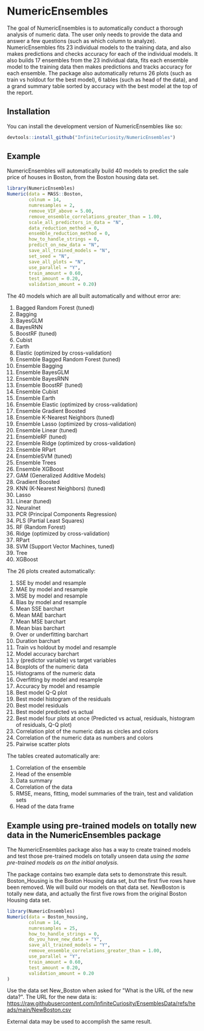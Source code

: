 
# NumericEnsembles

<!-- badges: start -->
<!-- badges: end -->

The goal of NumericEnsembles is to automatically conduct a thorough analysis of numeric data. The user only needs to provide the data and answer a few questions (such as which column to analyze). NumericEnsembles fits 23 individual models to the training data, and also makes predictions and checks accuracy for each of the individual models. It also builds 17 ensembles from the 23 individual data, fits each ensemble model to the training data then makes predictions and tracks accuracy for each ensemble. The package also automatically returns 26 plots (such as train vs holdout for the best model), 6 tables (such as head of the data), and a grand summary table sorted by accuracy with the best model at the top of the report.

## Installation

You can install the development version of NumericEnsembles like so:

``` r
devtools::install_github("InfiniteCuriosity/NumericEnsembles")
```

## Example

NumericEnsembles will automatically build 40 models to predict the sale price of houses in Boston, from the Boston housing data set.

``` r
library(NumericEnsembles)
Numeric(data = MASS::Boston,
        colnum = 14,
        numresamples = 2,
        remove_VIF_above = 5.00,
        remove_ensemble_correlations_greater_than = 1.00,
        scale_all_predictors_in_data = "N",
        data_reduction_method = 0,
        ensemble_reduction_method = 0,
        how_to_handle_strings = 0,
        predict_on_new_data = "N",
        save_all_trained_models = "N",
        set_seed = "N",
        save_all_plots = "N",
        use_parallel = "Y",
        train_amount = 0.60,
        test_amount = 0.20,
        validation_amount = 0.20)

```

The 40 models which are all built automatically and without error are:

1. Bagged Random Forest (tuned)
2. Bagging
3. BayesGLM
4. BayesRNN
5. BoostRF (tuned)
6. Cubist
7. Earth
8. Elastic (optimized by cross-validation)
9. Ensemble Bagged Random Forest (tuned)
10. Ensemble Bagging
11. Ensemble BayesGLM
12. Ensemble BayesRNN
13. Ensemble BoostRF (tuned)
14. Ensemble Cubist
15. Ensemble Earth
16. Ensemble Elastic (optimized by cross-validation)
17. Ensemble Gradient Boosted
18. Ensemble K-Nearest Neighbors (tuned)
19. Ensemble Lasso (optimized by cross-validation)
20. Ensemble Linear (tuned)
21. EnsembleRF (tuned)
22. Ensemble Ridge (optimized by cross-validation)
23. Ensemble RPart
24. EnsembleSVM (tuned)
25. Ensemble Trees
26. Ensemble XGBoost
27. GAM (Generalized Additive Models)
28. Gradient Boosted
29. KNN (K-Nearest Neighbors) (tuned)
30. Lasso
31. Linear (tuned)
32. Neuralnet
33. PCR (Principal Components Regression)
34. PLS (Partial Least Squares)
35. RF (Random Forest)
36. Ridge (optimized by cross-validation)
37. RPart
38. SVM (Support Vector Machines, tuned)
39. Tree
40. XGBoost

The 26 plots created automatically:

1. SSE by model and resample
2. MAE by model and resample
3. MSE by model and resample
4. Bias by model and resample
5. Mean SSE barchart
6. Mean MAE barchart
7. Mean MSE barchart
8. Mean bias barchart
10. Over or underfitting barchart
11. Duration barchart
12. Train vs holdout by model and resample
13. Model accuracy barchart
14. y (predictor variable) vs target variables
15. Boxplots of the numeric data
16. Histograms of the numeric data
17. Overfitting by model and resample
18. Accuracy by model and resample
19. Best model Q-Q plot
20. Best model histogram of the residuals
21. Best model residuals
22. Best model predicted vs actual
23. Best model four plots at once (Predicted vs actual, residuals, histogram of residuals, Q-Q plot)
24. Correlation plot of the numeric data as circles and colors
25. Correlation of the numeric data as numbers and colors
26. Pairwise scatter plots

The tables created automatically are:

1. Correlation of the ensemble
2. Head of the ensemble
3. Data summary
4. Correlation of the data
5. RMSE, means, fitting, model summaries of the train, test and validation sets
6. Head of the data frame

## Example using pre-trained models on totally new data in the NumericEnsembles package

The NumericEnsembles package also has a way to create trained models and test those pre-trained models on totally unseen data *using the same pre-trained models as on the initial analysis.*

The package contains two example data sets to demonstrate this result. Boston_Housing is the Boston Housing data set, but the first five rows have been removed. We will build our models on that data set. NewBoston is totally new data, and actually the first five rows from the original Boston Housing data set.

``` r
library(NumericEnsembles)
Numeric(data = Boston_housing,
        colnum = 14,
        numresamples = 25,
        how_to_handle_strings = 0,
        do_you_have_new_data = "Y",
        save_all_trained_models = "Y",
        remove_ensemble_correlations_greater_than = 1.00,
        use_parallel = "Y",
        train_amount = 0.60,
        test_amount = 0.20,
        validation_amount = 0.20
)

```

Use the data set New_Boston when asked for "What is the URL of the new data?". The URL for the new data is: https://raw.githubusercontent.com/InfiniteCuriosity/EnsemblesData/refs/heads/main/NewBoston.csv

External data may be used to accomplish the same result.
